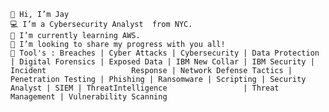     👋 Hi, I’m Jay 
    💻 I’m a Cybersecurity Analyst  from NYC. 
    🌱 I’m currently learning AWS. 
    💞️ I’m looking to share my progress with you all!
    🧰 Tool's : Breaches | Cyber Attacks | Cybersecurity | Data Protection | Digital Forensics | Exposed Data | IBM New Collar | IBM Security | Incident                   Response | Network Defense Tactics | Penetration Testing | Phishing | Ransomware | Scripting | Security Analyst | SIEM | ThreatIntelligence                 | Threat Management | Vulnerability Scanning

